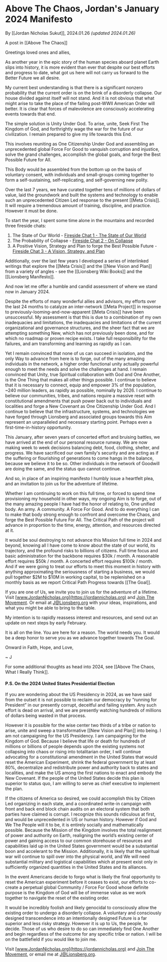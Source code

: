 # Above The Chaos, Jordan's January 2024 Manifesto

By [[Jordan Nicholas Sukut]], 2024.01.26 _(updated 2024.01.26)_   

A post in [[Above The Chaos]]

Greetings loved ones and allies, 

As another year in the epic story of the human species aboard planet Earth slips into history, it is more evident than ever that despite our best efforts and progress to date, what got us here will not carry us forward to the Better Future we all desire. 

My current best understanding is that there is a significant nonzero probability that the current order is on the brink of a disorderly collapse. Our house divided against itself will not stand. And it is not obvious that what might arise to take the place of the failing post-WWII American Order will better. It is clear that forces of malevolence are consciously accelerating events towards that end. 

The simple solution is Unity Under God. To arise, unite, Seek First The Kingdom of God, and forthrightly wage the war for the future of our civilization. I remain prepared to give my life towards this End. 

This involves reuniting as One Citizenship Under God and assembling an unprecedented global Force For Good to vanquish corruption and injustice, solve the grand challenges, accomplish the global goals, and forge the Best Possible Future for All. 

This Body would be assembled from the bottom up on the basis of voluntary consent, with individuals and small-groups coming together to form a self-sustaining, self-replicating, and self-governing new polity.  

Over the last 7 years, we have curated together tens of millions of dollars of value, laid the groundwork and built the systems and technology to enable such an unprecedented Citizen Led response to the present [[Meta Crisis]]. It will require a tremendous amount of training, discipline, and practice. However it must be done. 

To start the year, I spent some time alone in the mountains and recorded three fireside chats: 

1. The State of Our World - [Fireside Chat 1 - The State of Our World](https://youtu.be/UFLKfZlGi08?si=ataOdvzSScwB_ate)
2. The Probability of Collapse - [Fireside Chat 2 - On Collapse](https://youtu.be/mR6YMzWRlt8?si=8-A_8YkyFinqgl39)
3. A Positive Vision, Strategy and Plan to forge the Best Possible Future - [Fireside Chat 3 - A Vision, Strategy, and Plan](https://youtu.be/DAcg7AV0RJg?si=6FZlrKswfHqOl9mk)

Additionally, over the last few years I developed a series of interlinked writings that explore the [[Meta Crisis]] and the [[New Vision and Plan]] from a variety of angles - see the [[Lionsberg Wiki Books]] and the [[Lionsberg Manifesto]]. 

And now let me offer a humble and candid assessment of where we stand now in January 2024. 

Despite the efforts of many wonderful allies and advisors, my efforts over the last 24 months to catalyze an inter-network [[Meta Project]] in response to previously-looming-and-now-apparent [[Meta Crisis]] have been unsuccessful. My assessment is that this is due to a combination of my own inadequacies and limitations, the inadequacies and limitations of the current organizational and governance structures, and the sheer fact that we are attempting something New, which has not previously been done, and for which no roadmap or proven recipe exists. I take full responsibility for the failures, and am transforming and learning as rapidly as I can. 

Yet I remain convinced that none of us can succeed in isolation, and the only Way to advance from here is to forge, out of the many amazing individuals in the network, a higher order functional unity actually powerful enough to meet the needs and solve the challenges at hand. I remain convinced that Unity, true Spiritual collaboration with God and One Another, is the One Thing that makes all other things possible. I continue to believe that it is necessary to connect, equip and empower 3% of the population, ~240 million leaders, as rapidly as possible, nominally by 2026. I continue to believe our communities, tribes, and nations require a massive reset with constitutional amendments that push power back out to individuals and localities and forge a New Covenant as One Citizenship Under God. And I continue to believe that the infrastructure, systems, and technologies we have forged through Lionsberg and associated groups towards this Aim represent an unparalleled and necessary starting point. Perhaps even a first-time-in-history opportunity. 

This January, after seven years of concerted effort and bruising battles, we have arrived at the end of our personal resource runway. We are now making week to week decisions balancing debt, food, clothing, shelter, and progress. We have sacrificed our own family's security and are acting as if the suffering or flourishing of generations to come hangs in the balance, because we believe it to be so. Other individuals in the network of Goodwill are doing the same, and the status quo cannot continue. 

And so, in place of an inspiring manifesto I humbly issue a heartfelt plea, and an invitation to join us for the adventure of lifetime. 

Whether I am continuing to work on this full time, or forced to spend time provisioning my household in other ways, my ongoing Aim is to forge, out of the many amazing people I have had the honor of relating to, One unified body. An army. A community. A Force For Good. And to do everything I can to make that body strong enough to confront and overcome the Chaos, and forge the Best Possible Future For All. The Critical Path of the project will advance in proportion to the time, energy, attention, and resources directed at it. 

It would be soul destroying to not advance this Mission full time in 2024 and beyond, knowing all I have come to know about the state of our world, its trajectory, and the profound risks to billions of citizens. Full time focus and basic administration for the backbone requires $30k / month. A reasonable effort requires $50k / month. A concerted effort requires $100k / month. And if we were going to treat our efforts to meet this moment in history with anything approximating the seriousness of starting a business, we would pull together $2M to $10M in working capital, to be replenished on a monthly basis as we report Critical Path Progress towards [[The Goal]]. 

If you are one of Us, we invite you to join us for the adventure of a lifetime. Visit [www.JordanNicholas.org](https://jordannicholas.org) and [Join The Movement](https://jordannicholas.org/join_the_movement).  Or email at J@Lionsberg.org with your ideas, inspirations, and what you might be able to bring to the table. 

My intention is to rapidly reassess interest and resources, and send out an update on next steps by early February. 

It is all on the line. You are here for a reason. The world needs you. It would be a deep honor to serve you as we advance together towards The Goal. 

Onward in Faith, Hope, and Love, 

~ J 

For some additional thoughts as head into 2024, see [[Above The Chaos, What I Really Think]]. 

#### P.S. On the 2024 United States Presidential Election 

If you are wondering about the US Presidency in 2024, as we have said from the outset it is not possible to reclaim our democracy by “running for President” in our presently corrupt, deceitful and failing system. Any such effort is dead on arrival, and we are presently watching hundreds of millions of dollars being wasted in that process. 

However it is possible for the wise center two thirds of a tribe or nation to arise, unite and sweep a transformative [[New Vision and Plan]] into being. I am not campaigning for the US Presidency. I am campaigning for the Kingdom of God. Because I believe that life or death for hundreds of millions or billions of people depends upon the existing systems not collapsing into chaos or rising into totalitarian order, I will continue advocating for a constitutional amendment in the United States that would reset the American Experiment, shrink the federal government by at least 80%, decentralize and redistribute power and authority back to states and localities, and make the US among the first nations to enact and embody the New Covenant. If the people of the United States decide this plan is superior to status quo, I am willing to serve as chief executive to implement the plan.  

If the citizens of America so desired, we could accomplish this by Citizen Led organizing in each state, and a coordinated write-in campaign with front and back end block chain audits on an electoral system that both parties have claimed is corrupt. I recognize this sounds ridiculous at first, and would be unprecedented in US or human history. However if God and We The People will it to be, it is entirely socially and mathematically possible. Because the Mission of the Kingdom involves the total realignment of power and authority on Earth, realigning the world’s existing center of power and gaining access to our common storehouse of resources and capabilities laid up in the United States government would be a substantial boon and accelerant to the Mission. Additionally, it is likely that the spiritual war will continue to spill over into the physical world, and We will need substantial military and logistical capabilities which at present exist only in sufficiently organized quantities in the United States and its alliances. 

In the event Americans decide to forgo  what is likely the final opportunity to reset the American experiment before it ceases to exist, our efforts to co-create a perpetual global Community / Force For Good whose definite purpose is the Kingdom of God will be of immense value as we work together to navigate the reset of the existing order. 

It would be incredibly foolish and likely genocidal to consciously allow the existing order to undergo a disorderly collapse. A voluntary and consciously designed transcendence into an intentionally designed Future is a far superior and less risky strategy. However it is up to Us, the people, to decide. Those of us who desire to do so can immediately find One Another and begin regardless of the outcome for any specific tribe or nation. I will be on the battlefield if you would like to join me. 

Visit [www.JordanNicholas.org](https://jordannicholas.org) and [Join The Movement](https://jordannicholas.org/join_the_movement),  or email me at J@Lionsberg.org. 

